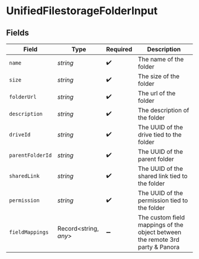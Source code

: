 # UnifiedFilestorageFolderInput


## Fields

| Field                                                                         | Type                                                                          | Required                                                                      | Description                                                                   |
| ----------------------------------------------------------------------------- | ----------------------------------------------------------------------------- | ----------------------------------------------------------------------------- | ----------------------------------------------------------------------------- |
| `name`                                                                        | *string*                                                                      | :heavy_check_mark:                                                            | The name of the folder                                                        |
| `size`                                                                        | *string*                                                                      | :heavy_check_mark:                                                            | The size of the folder                                                        |
| `folderUrl`                                                                   | *string*                                                                      | :heavy_check_mark:                                                            | The url of the folder                                                         |
| `description`                                                                 | *string*                                                                      | :heavy_check_mark:                                                            | The description of the folder                                                 |
| `driveId`                                                                     | *string*                                                                      | :heavy_check_mark:                                                            | The UUID of the drive tied to the folder                                      |
| `parentFolderId`                                                              | *string*                                                                      | :heavy_check_mark:                                                            | The UUID of the parent folder                                                 |
| `sharedLink`                                                                  | *string*                                                                      | :heavy_check_mark:                                                            | The UUID of the shared link tied to the folder                                |
| `permission`                                                                  | *string*                                                                      | :heavy_check_mark:                                                            | The UUID of the permission tied to the folder                                 |
| `fieldMappings`                                                               | Record<string, *any*>                                                         | :heavy_minus_sign:                                                            | The custom field mappings of the object between the remote 3rd party & Panora |